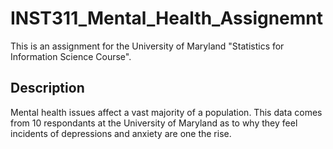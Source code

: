# INST311_Mental_Health_Assignemnt

This is an assignment for the University of Maryland "Statistics for Information Science Course". 

## Description

Mental health issues affect a vast majority of a population. This data comes from 10 respondants at the University of Maryland as to why they feel incidents of depressions and anxiety are one the rise.
